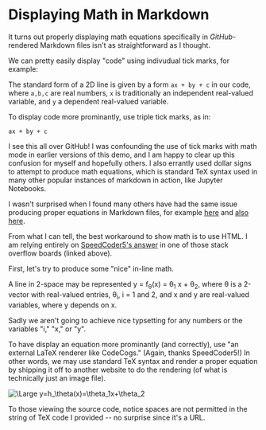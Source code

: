 # Displaying Math in Markdown

It turns out properly displaying math equations specifically in _GitHub_-rendered Markdown files isn't as straightforward as I thought.

We can pretty easily display "code" using indivudual tick marks, for example:

The standard form of a 2D line is given by a form `ax + by + c` in our code, where `a,b,c` are real numbers, `x` is traditionally an independent real-valued variable, and `y` a dependent real-valued variable.

To display code more prominantly, use triple tick marks, as in:

```
ax + by + c
```

I see this all over GitHub!
I was confounding the use of tick marks with math mode in earlier versions of this demo, and I am happy to clear up this confusion for myself and hopefully others.
I also errantly used dollar signs to attempt to produce math equations, which is standard TeX syntax used in many other popular instances of markdown in action, like Jupyter Notebooks. 

I wasn't surprised when I found many others have had the same issue producing proper equations in Markdown files, for example [here](https://stackoverflow.com/questions/11256433/how-to-show-math-equations-in-general-githubs-markdownnot-githubs-blog) and [also here](https://stackoverflow.com/questions/35498525/latex-rendering-in-readme-md-on-github).

From what I can tell, the best workaround to show math is to use HTML. I am relying entirely on [SpeedCoder5's answer](https://stackoverflow.com/a/47798853) in one of those stack overflow boards (linked above).

First, let's try to produce some "nice" in-line math.

A line in 2-space may be represented y = f<sub>&theta;</sub>(x) = &theta;<sub>1</sub> x + &theta;<sub>2</sub>, where &theta; is a 2-vector with real-valued entries, &theta;<sub>i</sub>, i = 1 and 2, and x and y are real-valued variables, where y depends on x. 

Sadly we aren't going to achieve nice typsetting for any numbers or the variables "i," "x," or "y".

To have display an equation more prominantly (and correctly), use "an external LaTeX renderer like CodeCogs." (Again, thanks SpeedCoder5!) In other words, we may use standard TeX syntax and render a proper equation by shipping it off to another website to do the rendering (of what is technically just an image file).

<img src="https://latex.codecogs.com/svg.latex?\Large&space;y=h_\theta(x)=\theta_1x+\theta_2" title="\Large y=h_\theta(x)=\theta_1x+\theta_2" />

To those viewing the source code, notice spaces are not permitted in the string of TeX code I provided -- no surprise since it's a URL.

